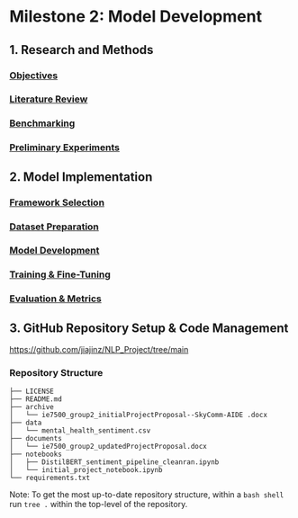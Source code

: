# Milestone 2: Model Development

## 1. Research and Methods

### <u>Objectives</u>


### <u>Literature Review</u>


### <u>Benchmarking</u>


### <u>Preliminary Experiments</u>


## 2. Model Implementation


### <u>Framework Selection</u>


### <u>Dataset Preparation</u>


### <u>Model Development</u>


### <u>Training & Fine-Tuning</u>


### <u>Evaluation & Metrics</u>


## 3. GitHub Repository Setup & Code Management
https://github.com/jiajinz/NLP_Project/tree/main


### Repository Structure
```
├── LICENSE
├── README.md
├── archive
│   └── ie7500_group2_initialProjectProposal--SkyComm-AIDE .docx
├── data
│   └── mental_health_sentiment.csv
├── documents
│   └── ie7500_group2_updatedProjectProposal.docx
├── notebooks
│   ├── DistilBERT_sentiment_pipeline_cleanran.ipynb
│   └── initial_project_notebook.ipynb
└── requirements.txt
```
Note: To get the most up-to-date repository structure, within a `bash shell` run `tree .` within the top-level of the repository.